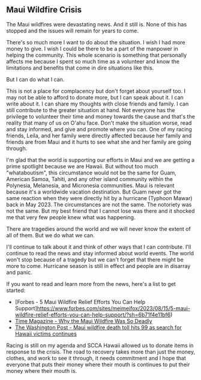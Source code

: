 

## Maui Wildfire Crisis

The Maui wildfires were devastating news. And it still is. None of this has stopped and the issues will remain for years to come.

There's so much more I want to do about the situation. I wish I had more money to give. I wish I could be there to be a part of the manpower in helping the community. This whole scenario is something that personally affects me because I spent so much time as a volunteer and know the limitations and benefits that come in dire situations like this.

But I can do what I can.

This is not a place for complacency but don't forget about yourself too. I may not be able to afford to donate more, but I can speak about it. I can write about it. I can share my thoughts with close friends and family. I can still contribute to the greater situation at hand. Not everyone has the privilege to volunteer their time and money towards the cause and that's the reality that many of us on O'ahu face. Don't make the situation worse, read and stay informed, and give and promote where you can. One of my racing friends, Leila, and her family were directly affected because her family and friends are from Maui and it hurts to see what she and her family are going through.

I'm glad that the world is supporting our efforts in Maui and we are getting a prime spotlight because we are Hawaii. But without too much "whataboutism", this circumstance would not be the same for Guam, American Samoa, Tahiti, and any other island community within the Polynesia, Melanesia, and Micronesia communities. Maui is relevant because it's a worldwide vacation destination. But Guam never got the same reaction when they were directly hit by a hurricane (Typhoon Mawar) back in May 2023. The circumstances are not the same. The notoriety was not the same. But my best friend that I cannot lose was there and it shocked me that very few people knew what was happening.

There are tragedies around the world and we will never know the extent of all of them. But we do what we can.

I'll continue to talk about it and think of other ways that I can contribute. I'll continue to read the news and stay informed about world events. The world won't stop because of a tragedy but we can't forget that there might be more to come. Hurricane season is still in effect and people are in disarray and panic. 

If you want to read and learn more from the news, here's a list to get started:

- [Forbes - 5 Maui Wildfire Relief Efforts You Can Help Support]https://www.forbes.com/sites/meimeifox/2023/08/15/5-maui-wildfire-relief-efforts-you-can-help-support/?sh=6b71f4e11bf6)
- [Time Magazine - Why the Maui Wildfire Was So Deadly](https://time.com/6305113/maui-wildfire-cause-hawaii/)
- [The Washington Post - Maui wildfire death toll hits 99 as search for Hawaii victims continues](https://www.washingtonpost.com/weather/2023/08/15/maui-wildfires-lahaina-death-toll-updates/)

Racing is still on my agenda and SCCA Hawaii allowed us to donate items in response to the crisis. The road to recovery takes more than just the money, clothes, and work to see it through, it needs commitment and I hope that everyone that puts their money where their mouth is continues to put their money where their mouth is.